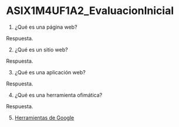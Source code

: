 # ASIX1M4UF1A2_EvaluacionInicial

1. ¿Qué es una página web?

Respuesta.

2. ¿Qué es un sitio web?

Respuesta.

3. ¿Qué es una aplicación web?

Respuesta.

4. ¿Qué es una herramienta ofimática?

Respuesta.

5. [Herramientas de Google](https://www.google.com/intl/es-419/chrome/browser-tools/)
